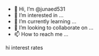 - 👋 Hi, I’m @junaed531
- 👀 I’m interested in ...
- 🌱 I’m currently learning ...
- 💞️ I’m looking to collaborate on ...
- 📫 How to reach me ...

<!---
junaed531/junaed531 is a ✨ special ✨ repository because its `README.md` (this file) appears on your GitHub profile.
You can click the Preview link to take a look at your changes.
---> hi interest rates 

